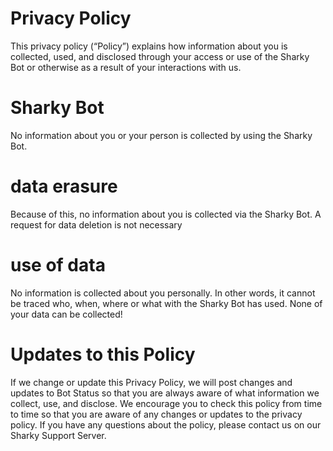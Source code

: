 # Privacy Policy

This privacy policy (“Policy”) explains how information about you is collected, used, and disclosed through your access or use of the Sharky Bot or otherwise as a result of your interactions with us.

# Sharky Bot

No information about you or your person is collected by using the Sharky Bot.

# data erasure

Because of this, no information about you is collected via the Sharky Bot. A request for data deletion is not necessary

# use of data

No information is collected about you personally. In other words, it cannot be traced who, when, where or what with the Sharky Bot
has used. None of your data can be collected!

# Updates to this Policy

If we change or update this Privacy Policy, we will post changes and updates to Bot Status so that you are always aware of what information we collect, use, and disclose. We encourage you to check this policy from time to time so that you are aware of any changes or updates to the privacy policy. If you have any questions about the policy, please contact us on our Sharky Support Server.
